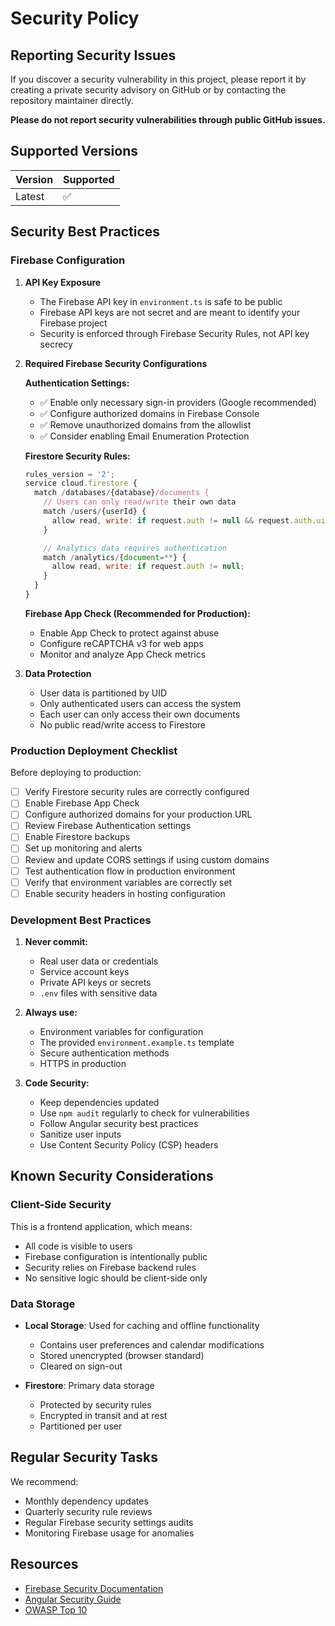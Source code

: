 # Security Policy

## Reporting Security Issues

If you discover a security vulnerability in this project, please report it by creating a private security advisory on GitHub or by contacting the repository maintainer directly.

**Please do not report security vulnerabilities through public GitHub issues.**

## Supported Versions

| Version | Supported          |
| ------- | ------------------ |
| Latest  | :white_check_mark: |

## Security Best Practices

### Firebase Configuration

1. **API Key Exposure**

   - The Firebase API key in `environment.ts` is safe to be public
   - Firebase API keys are not secret and are meant to identify your Firebase project
   - Security is enforced through Firebase Security Rules, not API key secrecy

2. **Required Firebase Security Configurations**

   **Authentication Settings:**

   - ✅ Enable only necessary sign-in providers (Google recommended)
   - ✅ Configure authorized domains in Firebase Console
   - ✅ Remove unauthorized domains from the allowlist
   - ✅ Consider enabling Email Enumeration Protection

   **Firestore Security Rules:**

   ```javascript
   rules_version = '2';
   service cloud.firestore {
     match /databases/{database}/documents {
       // Users can only read/write their own data
       match /users/{userId} {
         allow read, write: if request.auth != null && request.auth.uid == userId;
       }

       // Analytics data requires authentication
       match /analytics/{document=**} {
         allow read, write: if request.auth != null;
       }
     }
   }
   ```

   **Firebase App Check (Recommended for Production):**

   - Enable App Check to protect against abuse
   - Configure reCAPTCHA v3 for web apps
   - Monitor and analyze App Check metrics

3. **Data Protection**
   - User data is partitioned by UID
   - Only authenticated users can access the system
   - Each user can only access their own documents
   - No public read/write access to Firestore

### Production Deployment Checklist

Before deploying to production:

- [ ] Verify Firestore security rules are correctly configured
- [ ] Enable Firebase App Check
- [ ] Configure authorized domains for your production URL
- [ ] Review Firebase Authentication settings
- [ ] Enable Firestore backups
- [ ] Set up monitoring and alerts
- [ ] Review and update CORS settings if using custom domains
- [ ] Test authentication flow in production environment
- [ ] Verify that environment variables are correctly set
- [ ] Enable security headers in hosting configuration

### Development Best Practices

1. **Never commit:**

   - Real user data or credentials
   - Service account keys
   - Private API keys or secrets
   - `.env` files with sensitive data

2. **Always use:**

   - Environment variables for configuration
   - The provided `environment.example.ts` template
   - Secure authentication methods
   - HTTPS in production

3. **Code Security:**
   - Keep dependencies updated
   - Use `npm audit` regularly to check for vulnerabilities
   - Follow Angular security best practices
   - Sanitize user inputs
   - Use Content Security Policy (CSP) headers

## Known Security Considerations

### Client-Side Security

This is a frontend application, which means:

- All code is visible to users
- Firebase configuration is intentionally public
- Security relies on Firebase backend rules
- No sensitive logic should be client-side only

### Data Storage

- **Local Storage**: Used for caching and offline functionality

  - Contains user preferences and calendar modifications
  - Stored unencrypted (browser standard)
  - Cleared on sign-out

- **Firestore**: Primary data storage
  - Protected by security rules
  - Encrypted in transit and at rest
  - Partitioned per user

## Regular Security Tasks

We recommend:

- Monthly dependency updates
- Quarterly security rule reviews
- Regular Firebase security settings audits
- Monitoring Firebase usage for anomalies

## Resources

- [Firebase Security Documentation](https://firebase.google.com/docs/rules)
- [Angular Security Guide](https://angular.dev/best-practices/security)
- [OWASP Top 10](https://owasp.org/www-project-top-ten/)
